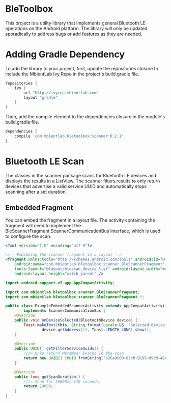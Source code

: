 # BleToolbox
This project is a utility library that implements general Bluetooth LE operations on the Android platform.  The library will only be updated sporadically to address bugs or add features as they are needed.

# Adding Gradle Dependency
To add the library to your project, first, update the repositories closure to include the MbientLab Ivy Repo in the 
project's build.gradle file.

```groovy
repositories {
    ivy {
        url "http://ivyrep.mbientlab.com"
        layout "gradle"
    }
}
```

Then, add the compile element to the dependencies closure in the module's build.gradle file.
```groovy
dependencies {
    compile 'com.mbientlab.bletoolbox:scanner:0.2.1'
}
```

# Bluetooth LE Scan
The classes in the scanner package scans for Bluetooth LE devices and displays the results in a ListView.  The scanner filters results to only return devices that advertise a valid service UUID and automatically stops scanning after a set duration.

## Embedded Fragment
You can embed the fragment in a layout file.  The activity containing the fragment will need to implement the BleScannerFragment.ScannerCommunicationBus interface, which is used to configure the scan.

```xml
<?xml version="1.0" encoding="utf-8"?>

<!-- Embedding the scanner fragment in a layout -->
<fragment xmlns:tools="http://schemas.android.com/tools" android:id="@+id/fragment"
    android:name="com.mbientlab.bletoolbox.scanner.BleScannerFragment"
    tools:layout="@layout/blescan_device_list" android:layout_width="match_parent"
    android:layout_height="match_parent" />
```

```java
import android.support.v7.app.AppCompatActivity;

import com.mbientlab.bletoolbox.scanner.BleScannerFragment;
import com.mbientlab.bletoolbox.scanner.BleScannerFragment.*;

public class ExampleEmbeddedScannerActivity extends AppCompatActivityi 
        implements ScannerCommunicationBus {
    @Override
    public void onDeviceSelected(BluetoothDevice device) {
        Toast.makeText(this, String.format(Locale.US, "Selected device: %s", 
                device.getAddress()), Toast.LENGTH_LONG).show();
    }
    
    @Override
    public UUID[] getFilterServiceUuids() {
        ///< Only return MetaWear boards in the scan
        return new UUID[] {UUID.fromString("326a9000-85cb-9195-d9dd-464cfbbae75a")};
    }

    @Override
    public long getScanDuration() {
        ///< Scan for 10000ms (10 seconds)
        return 10000;
    }
}
```
